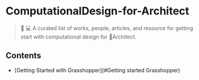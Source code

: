 # ComputationalDesign-for-Architect
> :robot: :computer: A curated list of works, people, articles, and resource for getting start with computational design for :construction_worker:Architect.

## Contents
- [Getting Started with Grasshopper](#Getting started Grasshopper)
